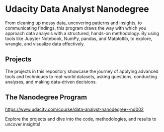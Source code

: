 # Udacity Data Analyst Nanodegree
From cleaning up messy data, uncovering patterns and insights, to communicating findings, this program draws the way with which you approach data analysis with a structured, hands-on methodology.
By using tools like Jupyter Notebook, NumPy, pandas, and Matplotlib, to explore, wrangle, and visualize data effectively.

## Projects
The projects in this repository showcase the journey of applying advanced tools and techniques to real-world datasets, asking questions, conducting analyses, and making data-driven decisions.

## The Nanodegree Program 
https://www.udacity.com/course/data-analyst-nanodegree--nd002 

Explore the projects and dive into the code, methodologies, and results to uncover insights!
